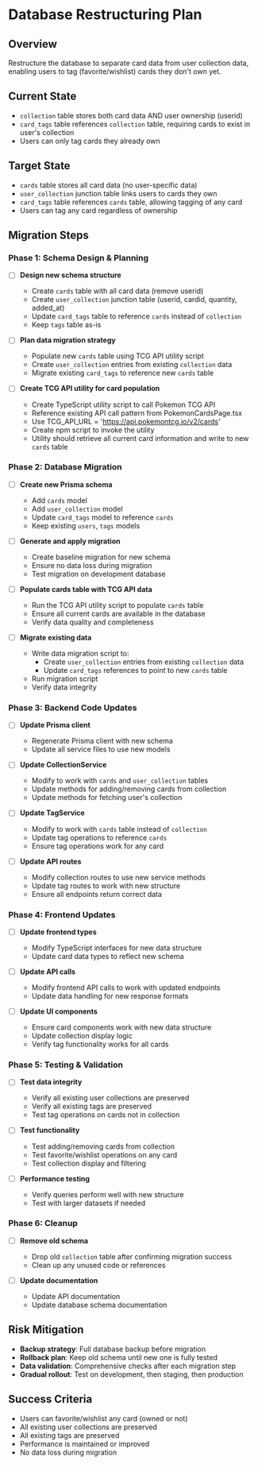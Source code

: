 # Database Restructuring Plan

## Overview
Restructure the database to separate card data from user collection data, enabling users to tag (favorite/wishlist) cards they don't own yet.

## Current State
- `collection` table stores both card data AND user ownership (userid)
- `card_tags` table references `collection` table, requiring cards to exist in user's collection
- Users can only tag cards they already own

## Target State
- `cards` table stores all card data (no user-specific data)
- `user_collection` junction table links users to cards they own
- `card_tags` table references `cards` table, allowing tagging of any card
- Users can tag any card regardless of ownership

## Migration Steps

### Phase 1: Schema Design & Planning
- [ ] **Design new schema structure**
   - Create `cards` table with all card data (remove userid)
   - Create `user_collection` junction table (userid, cardid, quantity, added_at)
   - Update `card_tags` table to reference `cards` instead of `collection`
   - Keep `tags` table as-is

- [ ] **Plan data migration strategy**
   - Populate new `cards` table using TCG API utility script
   - Create `user_collection` entries from existing `collection` data
   - Migrate existing `card_tags` to reference new `cards` table

- [ ] **Create TCG API utility for card population**
   - Create TypeScript utility script to call Pokemon TCG API
   - Reference existing API call pattern from PokemonCardsPage.tsx
   - Use TCG_API_URL = 'https://api.pokemontcg.io/v2/cards'
   - Create npm script to invoke the utility
   - Utility should retrieve all current card information and write to new `cards` table

### Phase 2: Database Migration
- [ ] **Create new Prisma schema**
   - Add `cards` model
   - Add `user_collection` model
   - Update `card_tags` model to reference `cards`
   - Keep existing `users`, `tags` models

- [ ] **Generate and apply migration**
   - Create baseline migration for new schema
   - Ensure no data loss during migration
   - Test migration on development database

- [ ] **Populate cards table with TCG API data**
   - Run the TCG API utility script to populate `cards` table
   - Ensure all current cards are available in the database
   - Verify data quality and completeness

- [ ] **Migrate existing data**
   - Write data migration script to:
     - Create `user_collection` entries from existing `collection` data
     - Update `card_tags` references to point to new `cards` table
   - Run migration script
   - Verify data integrity

### Phase 3: Backend Code Updates
- [ ] **Update Prisma client**
   - Regenerate Prisma client with new schema
   - Update all service files to use new models

- [ ] **Update CollectionService**
   - Modify to work with `cards` and `user_collection` tables
   - Update methods for adding/removing cards from collection
   - Update methods for fetching user's collection

- [ ] **Update TagService**
   - Modify to work with `cards` table instead of `collection`
   - Update tag operations to reference `cards`
   - Ensure tag operations work for any card

- [ ] **Update API routes**
   - Modify collection routes to use new service methods
   - Update tag routes to work with new structure
   - Ensure all endpoints return correct data

### Phase 4: Frontend Updates
- [ ] **Update frontend types**
    - Modify TypeScript interfaces for new data structure
    - Update card data types to reflect new schema

- [ ] **Update API calls**
    - Modify frontend API calls to work with updated endpoints
    - Update data handling for new response formats

- [ ] **Update UI components**
    - Ensure card components work with new data structure
    - Update collection display logic
    - Verify tag functionality works for all cards

### Phase 5: Testing & Validation
- [ ] **Test data integrity**
    - Verify all existing user collections are preserved
    - Verify all existing tags are preserved
    - Test tag operations on cards not in collection

- [ ] **Test functionality**
    - Test adding/removing cards from collection
    - Test favorite/wishlist operations on any card
    - Test collection display and filtering

- [ ] **Performance testing**
    - Verify queries perform well with new structure
    - Test with larger datasets if needed

### Phase 6: Cleanup
- [ ] **Remove old schema**
    - Drop old `collection` table after confirming migration success
    - Clean up any unused code or references

- [ ] **Update documentation**
    - Update API documentation
    - Update database schema documentation

## Risk Mitigation
- **Backup strategy**: Full database backup before migration
- **Rollback plan**: Keep old schema until new one is fully tested
- **Data validation**: Comprehensive checks after each migration step
- **Gradual rollout**: Test on development, then staging, then production

## Success Criteria
- Users can favorite/wishlist any card (owned or not)
- All existing user collections are preserved
- All existing tags are preserved
- Performance is maintained or improved
- No data loss during migration 